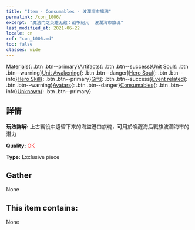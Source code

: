 ```yaml
---
title: "Item - Consumables - 波瀾海市旗魂"
permalink: /con_1006/
excerpt: "魔法门之英雄无敌：战争纪元  波瀾海市旗魂"
last_modified_at: 2021-06-22
locale: cn
ref: "con_1006.md"
toc: false
classes: wide
---
```

 [Materials](/ItemsCN/){: .btn .btn--primary}[Artifacts](/ItemsCN/Artifacts/){: .btn .btn--success}[Unit Soul](/ItemsCN/UnitSoul/){: .btn .btn--warning}[Unit Awakening](/ItemsCN/UnitAwakening/){: .btn .btn--danger}[Hero Soul](/ItemsCN/HeroSoul/){: .btn .btn--info}[Hero Skill](/ItemsCN/HeroSkill/){: .btn .btn--primary}[Gift](/ItemsCN/Gift/){: .btn .btn--success}[Event related](/ItemsCN/Events/){: .btn .btn--warning}[Avatars](/ItemsCN/Avatars/){: .btn .btn--danger}[Consumables](/ItemsCN/Consumables/){: .btn .btn--info}[Unknown](/ItemsCN/Unknown/){: .btn .btn--primary}

## 詳情
 **玩法詳解:** 上古戰役中遺留下來的海盜港口旗魂，可用於喚醒海后戰旗波瀾海市的潛力

 **Quality:** <span style="color: #FF0000">OK</span>

 **Type:** Exclusive piece

## Gather

  None

## This item contains:

  None

